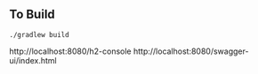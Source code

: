 ## To Build

`./gradlew build`

http://localhost:8080/h2-console
http://localhost:8080/swagger-ui/index.html